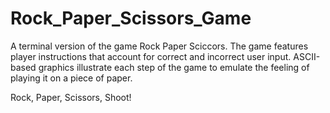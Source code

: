# Rock_Paper_Scissors_Game

A terminal version of the game Rock Paper Sciccors. The game features player instructions that account for correct and incorrect user input. ASCII-based graphics illustrate each step of the game to emulate the feeling of playing it on a piece of paper.

Rock, Paper, Scissors, Shoot!
